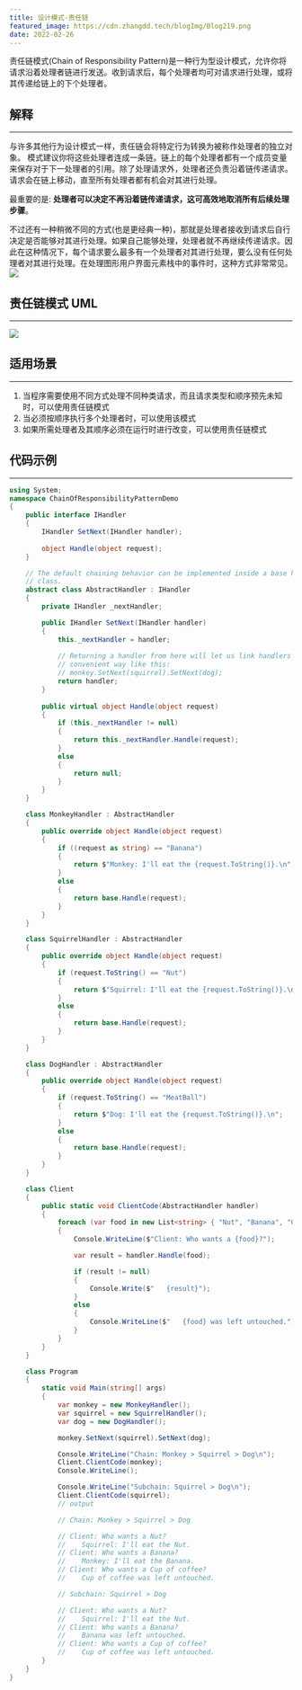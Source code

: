```yaml
---
title: 设计模式-责任链
featured_image: https://cdn.zhangdd.tech/blogImg/Blog219.png
date: 2022-02-26
---
```


责任链模式(Chain of Responsibility Pattern)是一种行为型设计模式，允许你将请求沿着处理者链进行发送。收到请求后，每个处理者均可对请求进行处理，或将其传递给链上的下个处理者。

## 解释
***  
与许多其他行为设计模式一样，责任链会将特定行为转换为被称作处理者的独立对象。
模式建议你将这些处理者连成一条链。链上的每个处理者都有一个成员变量来保存对于下一处理者的引用。除了处理请求外，处理者还负责沿着链传递请求。请求会在链上移动，直至所有处理者都有机会对其进行处理。

最重要的是: **处理者可以决定不再沿着链传递请求，这可高效地取消所有后续处理步骤**。

不过还有一种稍微不同的方式(也是更经典一种)，那就是处理者接收到请求后自行决定是否能够对其进行处理。如果自己能够处理，处理者就不再继续传递请求。因此在这种情况下，每个请求要么最多有一个处理者对其进行处理，要么没有任何处理者对其进行处理。在处理图形用户界面元素栈中的事件时，这种方式非常常见。
![](https://cdn.zhangdd.tech/contentImg/designpattern/dp13-1.png)

## 责任链模式 UML
***  
![](https://cdn.zhangdd.tech/contentImg/designpattern/dp13-2.png)

## 适用场景
***  
1. 当程序需要使用不同方式处理不同种类请求，而且请求类型和顺序预先未知时，可以使用责任链模式
2. 当必须按顺序执行多个处理者时，可以使用该模式
3. 如果所需处理者及其顺序必须在运行时进行改变，可以使用责任链模式

## 代码示例
***  
``` csharp
using System;
namespace ChainOfResponsibilityPatternDemo 
{
    public interface IHandler
    {
        IHandler SetNext(IHandler handler);
        
        object Handle(object request);
    }

    // The default chaining behavior can be implemented inside a base handler
    // class.
    abstract class AbstractHandler : IHandler
    {
        private IHandler _nextHandler;

        public IHandler SetNext(IHandler handler)
        {
            this._nextHandler = handler;
            
            // Returning a handler from here will let us link handlers in a
            // convenient way like this:
            // monkey.SetNext(squirrel).SetNext(dog);
            return handler;
        }
        
        public virtual object Handle(object request)
        {
            if (this._nextHandler != null)
            {
                return this._nextHandler.Handle(request);
            }
            else
            {
                return null;
            }
        }
    }

    class MonkeyHandler : AbstractHandler
    {
        public override object Handle(object request)
        {
            if ((request as string) == "Banana")
            {
                return $"Monkey: I'll eat the {request.ToString()}.\n";
            }
            else
            {
                return base.Handle(request);
            }
        }
    }

    class SquirrelHandler : AbstractHandler
    {
        public override object Handle(object request)
        {
            if (request.ToString() == "Nut")
            {
                return $"Squirrel: I'll eat the {request.ToString()}.\n";
            }
            else
            {
                return base.Handle(request);
            }
        }
    }

    class DogHandler : AbstractHandler
    {
        public override object Handle(object request)
        {
            if (request.ToString() == "MeatBall")
            {
                return $"Dog: I'll eat the {request.ToString()}.\n";
            }
            else
            {
                return base.Handle(request);
            }
        }
    }

    class Client
    {
        public static void ClientCode(AbstractHandler handler)
        {
            foreach (var food in new List<string> { "Nut", "Banana", "Cup of coffee" })
            {
                Console.WriteLine($"Client: Who wants a {food}?");

                var result = handler.Handle(food);

                if (result != null)
                {
                    Console.Write($"   {result}");
                }
                else
                {
                    Console.WriteLine($"   {food} was left untouched.");
                }
            }
        }
    }

    class Program
    {
        static void Main(string[] args)
        {
            var monkey = new MonkeyHandler();
            var squirrel = new SquirrelHandler();
            var dog = new DogHandler();

            monkey.SetNext(squirrel).SetNext(dog);

            Console.WriteLine("Chain: Monkey > Squirrel > Dog\n");
            Client.ClientCode(monkey);
            Console.WriteLine();

            Console.WriteLine("Subchain: Squirrel > Dog\n");
            Client.ClientCode(squirrel);
            // output

            // Chain: Monkey > Squirrel > Dog

            // Client: Who wants a Nut?
            //    Squirrel: I'll eat the Nut.
            // Client: Who wants a Banana?
            //    Monkey: I'll eat the Banana.
            // Client: Who wants a Cup of coffee?
            //    Cup of coffee was left untouched.

            // Subchain: Squirrel > Dog

            // Client: Who wants a Nut?
            //    Squirrel: I'll eat the Nut.
            // Client: Who wants a Banana?
            //    Banana was left untouched.
            // Client: Who wants a Cup of coffee?
            //    Cup of coffee was left untouched.
        }
    }
}
```